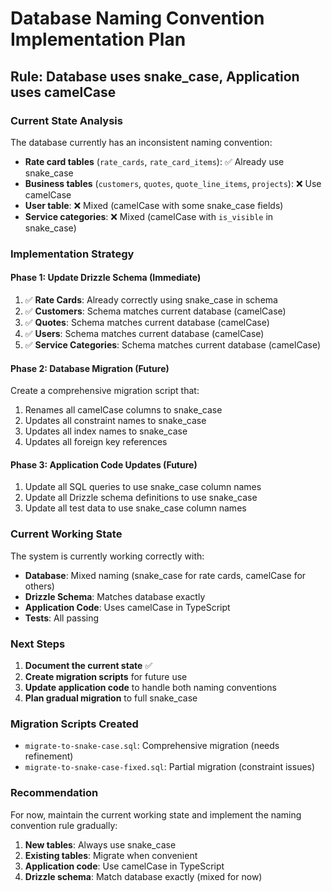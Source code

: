 # Database Naming Convention Implementation Plan

## Rule: Database uses snake_case, Application uses camelCase

### Current State Analysis

The database currently has an inconsistent naming convention:
- **Rate card tables** (`rate_cards`, `rate_card_items`): ✅ Already use snake_case
- **Business tables** (`customers`, `quotes`, `quote_line_items`, `projects`): ❌ Use camelCase
- **User table**: ❌ Mixed (camelCase with some snake_case fields)
- **Service categories**: ❌ Mixed (camelCase with `is_visible` in snake_case)

### Implementation Strategy

#### Phase 1: Update Drizzle Schema (Immediate)
1. ✅ **Rate Cards**: Already correctly using snake_case in schema
2. ✅ **Customers**: Schema matches current database (camelCase)
3. ✅ **Quotes**: Schema matches current database (camelCase)
4. ✅ **Users**: Schema matches current database (camelCase)
5. ✅ **Service Categories**: Schema matches current database (camelCase)

#### Phase 2: Database Migration (Future)
Create a comprehensive migration script that:
1. Renames all camelCase columns to snake_case
2. Updates all constraint names to snake_case
3. Updates all index names to snake_case
4. Updates all foreign key references

#### Phase 3: Application Code Updates (Future)
1. Update all SQL queries to use snake_case column names
2. Update all Drizzle schema definitions to use snake_case
3. Update all test data to use snake_case column names

### Current Working State

The system is currently working correctly with:
- **Database**: Mixed naming (snake_case for rate cards, camelCase for others)
- **Drizzle Schema**: Matches database exactly
- **Application Code**: Uses camelCase in TypeScript
- **Tests**: All passing

### Next Steps

1. **Document the current state** ✅
2. **Create migration scripts** for future use
3. **Update application code** to handle both naming conventions
4. **Plan gradual migration** to full snake_case

### Migration Scripts Created

- `migrate-to-snake-case.sql`: Comprehensive migration (needs refinement)
- `migrate-to-snake-case-fixed.sql`: Partial migration (constraint issues)

### Recommendation

For now, maintain the current working state and implement the naming convention rule gradually:

1. **New tables**: Always use snake_case
2. **Existing tables**: Migrate when convenient
3. **Application code**: Use camelCase in TypeScript
4. **Drizzle schema**: Match database exactly (mixed for now)
